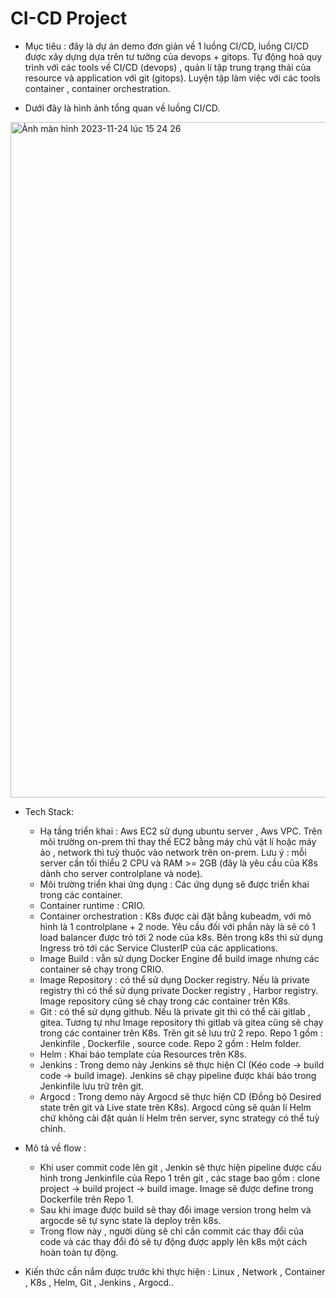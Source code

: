 # CI-CD Project

- Mục tiêu : đây là dự án demo đơn giản về 1 luồng CI/CD, luồng CI/CD được xây dựng dựa trên tư tưởng của devops + gitops. Tự động hoá quy trình với các tools về CI/CD (devops) , quản lí tập trung trạng thái của resource và application với git (gitops). Luyện tập làm việc với các tools container , container orchestration.

- Dưới đây là hình ảnh tổng quan về luồng CI/CD.


<img width="1081" alt="Ảnh màn hình 2023-11-24 lúc 15 24 26" src="https://github.com/locnb1995/CI-CD/assets/28696846/f678d859-fa3e-45d6-bdbc-8b686fd873f8">


- Tech Stack:
  + Hạ tầng triển khai : Aws EC2 sử dụng ubuntu server , Aws VPC. Trên môi trường on-prem thì thay thế EC2 bằng máy chủ vật lí hoặc máy ảo , network thì tuỳ thuộc vào network trên on-prem. Lưu ý : mỗi server cần tối thiểu 2 CPU và RAM >= 2GB (đây là yêu cầu của K8s dành cho server controlplane và node).
  + Môi trường triển khai ứng dụng : Các ứng dụng sẽ được triển khai trong các container.
  + Container runtime : CRIO.
  + Container orchestration : K8s được cài đặt bằng kubeadm, với mô hình là 1 controlplane + 2 node. Yêu cầu đối với phần này là sẽ có 1 load balancer được trỏ tới 2 node của k8s. Bên trong k8s thì sử dụng Ingress trỏ tới các Service ClusterIP của các applications.
  + Image Build : vẫn sử dụng Docker Engine để build image nhưng các container sẽ chạy trong CRIO.
  + Image Repository : có thể sử dụng Docker registry. Nếu là private registry thì có thể sử dụng private Docker registry , Harbor registry. Image repository cũng sẽ chạy trong các container trên K8s.
  + Git : có thể sử dụng github. Nếu là private git thì có thể cài gitlab , gitea. Tương tự như Image repository thì gitlab và gitea cũng sẽ chạy trong các container trên K8s. Trên git sẽ lưu trữ 2 repo. Repo 1 gồm : Jenkinfile , Dockerfile , source code. Repo 2 gồm : Helm folder.
  + Helm : Khai báo template của Resources trên K8s.
  + Jenkins : Trong demo này Jenkins sẽ thực hiện CI (Kéo code -> build code -> build image). Jenkins sẽ chạy pipeline được khái báo trong Jenkinfile lưu trữ trên git.
  + Argocd : Trong demo này Argocd sẽ thực hiện CD (Đồng bộ Desired state trên git và Live state trên K8s). Argocd cũng sẽ quản lí Helm chứ không cài đặt quản lí Helm trên server, sync strategy có thể tuỳ chỉnh.


- Mô tả về flow :
  + Khi user commit code lên git , Jenkin sẽ thực hiện pipeline được cấu hình trong Jenkinfile của Repo 1 trên git , các stage bao gồm : clone project -> build project -> build image. Image sẽ được define trong Dockerfile trên Repo 1.
  + Sau khi image được build sẽ thay đổi image version trong helm và argocde sẽ tự sync state là deploy trên k8s.
  + Trong flow này , người dùng sẽ chỉ cần commit các thay đổi của code và các thay đổi đó sẽ tự động được apply lên k8s một cách hoàn toàn tự động.
 
- Kiến thức cần nắm được trước khi thực hiện : Linux , Network , Container , K8s , Helm, Git , Jenkins , Argocd..



